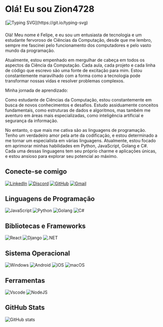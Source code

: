 # Olá! Eu sou Zion4728
[![Typing SVG](https://readme-typing-svg.herokuapp.com/?color=fff&size=35&center=true&vCenter=true&width=1000&lines=Bem+vindo+ao+meu+perfil+do+GitHub!)](https://git.io/typing-svg)

### 
Olá! Meu nome é Felipe, e eu sou um entusiasta de tecnologia e um estudante fervoroso de Ciências da Computação, desde que me lembro, sempre me fascinei pelo funcionamento dos computadores e pelo vasto mundo da programação.

Atualmente, estou empenhado em mergulhar de cabeça em todos os aspectos da Ciência da Computação. Cada aula, cada projeto e cada linha de código que escrevo são uma fonte de excitação para mim. Estou constantemente maravilhado com a forma como a tecnologia pode transformar nossas vidas e resolver problemas complexos.

Minha jornada de aprendizado:

Como estudante de Ciências da Computação, estou constantemente em busca de novos conhecimentos e desafios. Estudo assiduamente conceitos fundamentais, como estruturas de dados e algoritmos, mas também me aventuro em áreas mais especializadas, como inteligência artificial e segurança da informação.

No entanto, o que mais me cativa são as linguagens de programação. Tenho um verdadeiro amor pela arte da codificação, e estou determinado a me tornar um especialista em várias linguagens. Atualmente, estou focado em aprimorar minhas habilidades em Python, JavaScript, Golang e C#. Cada uma dessas linguagens tem seu próprio charme e aplicações únicas, e estou ansioso para explorar seu potencial ao máximo.


## Conecte-se comigo
[![LinkedIn](https://img.shields.io/badge/LinkedIn-0077B5?style=for-the-badge&logo=linkedin&logoColor=white)](https://www.linkedin.com/in/felipe-souza-oliveira-a1bb28195/) [![Discord](https://img.shields.io/badge/Discord-7289DA?style=for-the-badge&logo=discord&logoColor=white)](https://discord.com/channels/@me/) [![GitHub](https://img.shields.io/badge/GitHub-100000?style=for-the-badge&logo=github&logoColor=white)](https://github.com/Zion4728) [![Gmail](https://img.shields.io/badge/Gmail-333333?style=for-the-badge&logo=gmail&logoColor=red)](mailto:f.sou.oli99@gmail.com)


## Linguagens de Programação

![JavaScript](https://img.shields.io/badge/JavaScript-F7DF1E?style=for-the-badge&logo=javascript&logoColor=black) ![Python](https://img.shields.io/badge/python-3670A0?style=for-the-badge&logo=python&logoColor=ffdd54) ![Golang](https://img.shields.io/badge/Go-00ADD8?style=for-the-badge&logo=go&logoColor=white) ![C#](https://img.shields.io/badge/C%23-239120?style=for-the-badge&logo=c-sharp&logoColor=white)



## Bibliotecas e Frameworks

![React](https://img.shields.io/badge/React-20232A?style=for-the-badge&logo=react&logoColor=61DAFB) ![Django](https://img.shields.io/badge/django-%23092E20.svg?style=for-the-badge&logo=django&logoColor=white) ![.NET](https://img.shields.io/badge/.NET-5C2D91?style=for-the-badge&logo=.net&logoColor=white)


## Sistema Operacional

![Windows](https://img.shields.io/badge/Windows-000?style=for-the-badge&logo=windows&logoColor=2CA5E0) ![Android](https://img.shields.io/badge/Android-3DDC84?style=for-the-badge&logo=android&logoColor=white) 	![iOS](https://img.shields.io/badge/iOS-000000?style=for-the-badge&logo=ios&logoColor=white) ![macOS](https://img.shields.io/badge/mac%20os-000000?style=for-the-badge&logo=macos&logoColor=F0F0F0)


## Ferramentas

![Vscode](https://img.shields.io/badge/Vscode-007ACC?style=for-the-badge&logo=visual-studio-code&logoColor=white) ![NodeJS](https://img.shields.io/badge/node.js-6DA55F?style=for-the-badge&logo=node.js&logoColor=white)

## GitHub Stats


![GitHub stats](https://github-readme-stats.vercel.app/api?username=Zion4728&theme=transparent&bg_color=2d2b55&border_color=d9b60e&show_icons=true&icon_color=d9b60e&title_color=d9b60e&text_color=d9b60e_icons=true)
